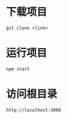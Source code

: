 # 下载项目

```
git clone <link>
```

# 运行项目

```
npm start
```

# 访问根目录

```
http://localhost:3000
```
